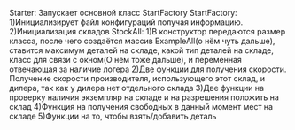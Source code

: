 Starter:
Запускает основной класс StartFactory
StartFactory:
1)Инициализирует файл конфигураций получая информацию.
2)Инициализация складов
  StockAll:
  1)В конструктор передаются размер класса, после чего создаётся массив ExampleAll(о нём чуть дальше), ставится максимум деталей на складе, какой тип деталей на складе, класс для связи с окном(О нём тоже дальше), и переменная отвечающая за наличие логера
  2)Две функции для получения скорости. Получение скорости производителя, использующего этот склад, и дилера, так как у дилера нет отдельного склада
  3)Две функции на проверку наличия экземпляр на складе и на разрешения положить на склад
  4)Функция на получения свободных в данный момент мест на складе
  5)Функции на то, чтобы взять/добавить деталь
